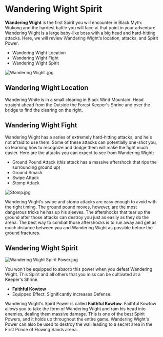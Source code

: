 # Wandering Wight Spirit

**Wandering Wight** is the first Spirit you will encounter in Black Myth: Wukong and the hardest battle you will face at that point in your adventure. Wandering Wight is a large baby-like boss with a big head and hard-hitting attacks. Here, we will review Wandering Wight's location, attacks, and Spirit Power. 

  * Wandering Wight Location
* Wandering Wight Fight
* Wandering Wight Spirit

![Wandering Wight .jpg](https://oyster.ignimgs.com/mediawiki/apis.ign.com/black-myth-wukong/6/6a/Wandering_Wight_.jpg)

## Wandering Wight Location

Wandering White is in a small clearing in Black Wind Mountain. Head straight ahead from the Outside the Forest Keeper's Shrine and over the bridge to find the clearing on the right. 

## Wandering Wight Fight

Wandering Wight has a series of extremely hard-hitting attacks, and he's not afraid to use them. Some of these attacks can potentially one-shot you, so learning how to recognize and dodge them will make the fight much easier. Here are the attacks you can expect to see from Wandering Wight: 

  * Ground Pound Attack (this attack has a massive aftershock that rips the surrounding ground up)
  * Ground Smash
  * Swipe Attack
  * Stomp Attack 

![Stomp.jpg](https://oyster.ignimgs.com/mediawiki/apis.ign.com/black-myth-wukong/2/2e/Stomp.jpg)

Wandering Wight's swipe and stomp attacks are easy enough to avoid with the right timing. The ground pound moves, however, are the most dangerous tricks he has up his sleeves. The aftershocks that tear up the ground after those attacks can destroy you just as easily as they do the arena. The best way to combat those aftershocks is to run away and get as much distance between you and Wandering Wight as possible before the ground fractures. 

## Wandering Wight Spirit

![Wandering Wight Spirit Power.jpg](https://oyster.ignimgs.com/mediawiki/apis.ign.com/black-myth-wukong/7/76/Wandering_Wight_Spirit_Power.jpg)

You won't be equipped to absorb this power when you defeat Wandering Wight. This Spirit and all others that you miss can be cultivated at a Keeper's Shrine.

  * **Faithful Kowtow**
  * Equipped Effect: Significantly increases Defense.

Wandering Wight's Spirit Power is called **Faithful Kowtow**. Faithful Kowtow allows you to take the form of Wandering Wight and ram his head into enemies, dealing them massive damage. This is one of the best Spirit Powers, and it holds up throughout the entire game. Wandering Wight's Power can also be used to destroy the wall leading to a secret area in the First Prince of Flowing Sands arena. 

